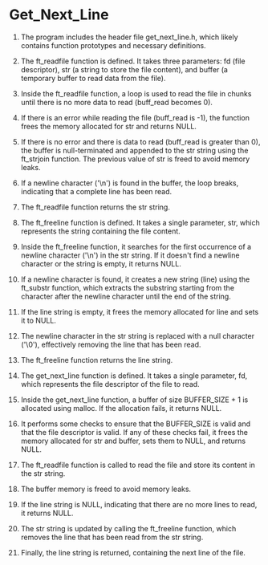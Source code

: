 # Get_Next_Line

1. The program includes the header file get_next_line.h, which likely contains function prototypes and necessary definitions.

2. The ft_readfile function is defined. It takes three parameters: fd (file descriptor), str (a string to store the file content), and buffer (a temporary buffer to read data from the file).

3. Inside the ft_readfile function, a loop is used to read the file in chunks until there is no more data to read (buff_read becomes 0).

4. If there is an error while reading the file (buff_read is -1), the function frees the memory allocated for str and returns NULL.

5. If there is no error and there is data to read (buff_read is greater than 0), the buffer is null-terminated and appended to the str string using the ft_strjoin function. The previous value of str is freed to avoid memory leaks.

6. If a newline character ('\n') is found in the buffer, the loop breaks, indicating that a complete line has been read.

7. The ft_readfile function returns the str string.

8. The ft_freeline function is defined. It takes a single parameter, str, which represents the string containing the file content.

9. Inside the ft_freeline function, it searches for the first occurrence of a newline character ('\n') in the str string. If it doesn't find a newline character or the string is empty, it returns NULL.

10. If a newline character is found, it creates a new string (line) using the ft_substr function, which extracts the substring starting from the character after the newline character until the end of the string.

11. If the line string is empty, it frees the memory allocated for line and sets it to NULL.

12. The newline character in the str string is replaced with a null character ('\0'), effectively removing the line that has been read.

13. The ft_freeline function returns the line string.

14. The get_next_line function is defined. It takes a single parameter, fd, which represents the file descriptor of the file to read.

15. Inside the get_next_line function, a buffer of size BUFFER_SIZE + 1 is allocated using malloc. If the allocation fails, it returns NULL.

16. It performs some checks to ensure that the BUFFER_SIZE is valid and that the file descriptor is valid. If any of these checks fail, it frees the memory allocated for str and buffer, sets them to NULL, and returns NULL.

17. The ft_readfile function is called to read the file and store its content in the str string.

18. The buffer memory is freed to avoid memory leaks.

19. If the line string is NULL, indicating that there are no more lines to read, it returns NULL.

20. The str string is updated by calling the ft_freeline function, which removes the line that has been read from the str string.

21. Finally, the line string is returned, containing the next line of the file.
